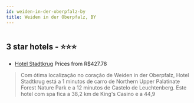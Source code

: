 ```yaml
---
id: weiden-in-der-oberpfalz-by
title: Weiden in der Oberpfalz, BY
---
```


<center><img src="https://i.travelapi.com/hotels/61000000/60010000/60005100/60005032/9e24e66d_z.jpg" alt="" /></center>


##  3 star hotels - ⭐️⭐️⭐️

-    [Hotel Stadtkrug](https://www.hurb.com/br/aud/https://www.hurb.com/br/hotels/weiden-in-der-oberpfalz/hotel-stadtkrug-HT-ZOVZ?cmp=18055) Prices from R$427.78
   > Com ótima localização no coração de Weiden in der Oberpfalz, Hotel Stadtkrug está a 1 minutos de carro de Northern Upper Palatinate Forest Nature Park e a 12 minutos de Castelo de Leuchtenberg.  Este hotel com spa fica a 38,2 km de King's Casino e a 44,9 
